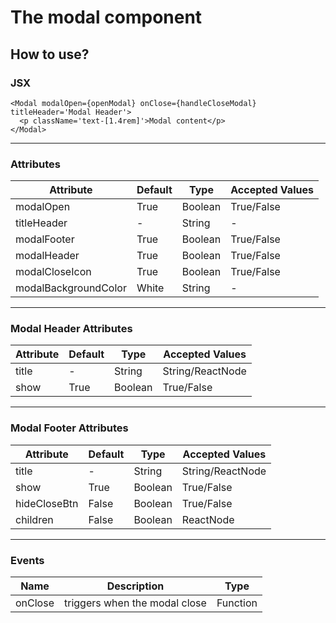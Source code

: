 # The modal component

## How to use?

### JSX

```
<Modal modalOpen={openModal} onClose={handleCloseModal} titleHeader='Modal Header'>
  <p className='text-[1.4rem]'>Modal content</p>
</Modal>
```

---

### Attributes

| Attribute            | Default | Type    | Accepted Values |
| -------------------- | ------- | ------- | --------------- |
| modalOpen            | True    | Boolean | True/False      |
| titleHeader          | -       | String  | -               |
| modalFooter          | True    | Boolean | True/False      |
| modalHeader          | True    | Boolean | True/False      |
| modalCloseIcon       | True    | Boolean | True/False      |
| modalBackgroundColor | White   | String  | -               |

---

### Modal Header Attributes

| Attribute | Default | Type    | Accepted Values  |
| --------- | ------- | ------- | ---------------- |
| title     | -       | String  | String/ReactNode |
| show      | True    | Boolean | True/False       |

---

### Modal Footer Attributes

| Attribute    | Default | Type    | Accepted Values  |
| ------------ | ------- | ------- | ---------------- |
| title        | -       | String  | String/ReactNode |
| show         | True    | Boolean | True/False       |
| hideCloseBtn | False   | Boolean | True/False       |
| children     | False   | Boolean | ReactNode        |

---

### Events

| Name    | Description                   | Type     |
| ------- | ----------------------------- | -------- |
| onClose | triggers when the modal close | Function |
